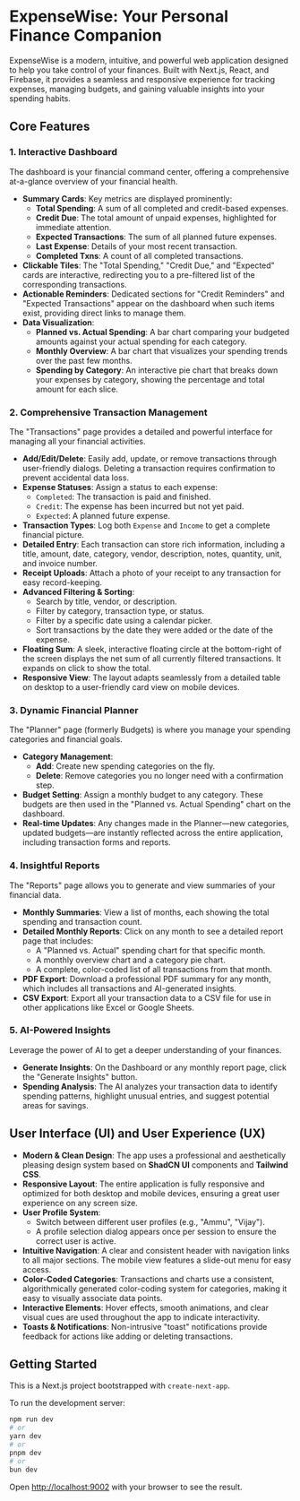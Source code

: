 # ExpenseWise: Your Personal Finance Companion

ExpenseWise is a modern, intuitive, and powerful web application designed to help you take control of your finances. Built with Next.js, React, and Firebase, it provides a seamless and responsive experience for tracking expenses, managing budgets, and gaining valuable insights into your spending habits.

## Core Features

### 1. Interactive Dashboard
The dashboard is your financial command center, offering a comprehensive at-a-glance overview of your financial health.

*   **Summary Cards**: Key metrics are displayed prominently:
    *   **Total Spending**: A sum of all completed and credit-based expenses.
    *   **Credit Due**: The total amount of unpaid expenses, highlighted for immediate attention.
    *   **Expected Transactions**: The sum of all planned future expenses.
    *   **Last Expense**: Details of your most recent transaction.
    *   **Completed Txns**: A count of all completed transactions.
*   **Clickable Tiles**: The "Total Spending," "Credit Due," and "Expected" cards are interactive, redirecting you to a pre-filtered list of the corresponding transactions.
*   **Actionable Reminders**: Dedicated sections for "Credit Reminders" and "Expected Transactions" appear on the dashboard when such items exist, providing direct links to manage them.
*   **Data Visualization**:
    *   **Planned vs. Actual Spending**: A bar chart comparing your budgeted amounts against your actual spending for each category.
    *   **Monthly Overview**: A bar chart that visualizes your spending trends over the past few months.
    *   **Spending by Category**: An interactive pie chart that breaks down your expenses by category, showing the percentage and total amount for each slice.

### 2. Comprehensive Transaction Management
The "Transactions" page provides a detailed and powerful interface for managing all your financial activities.

*   **Add/Edit/Delete**: Easily add, update, or remove transactions through user-friendly dialogs. Deleting a transaction requires confirmation to prevent accidental data loss.
*   **Expense Statuses**: Assign a status to each expense:
    *   `Completed`: The transaction is paid and finished.
    *   `Credit`: The expense has been incurred but not yet paid.
    *   `Expected`: A planned future expense.
*   **Transaction Types**: Log both `Expense` and `Income` to get a complete financial picture.
*   **Detailed Entry**: Each transaction can store rich information, including a title, amount, date, category, vendor, description, notes, quantity, unit, and invoice number.
*   **Receipt Uploads**: Attach a photo of your receipt to any transaction for easy record-keeping.
*   **Advanced Filtering & Sorting**:
    *   Search by title, vendor, or description.
    *   Filter by category, transaction type, or status.
    *   Filter by a specific date using a calendar picker.
    *   Sort transactions by the date they were added or the date of the expense.
*   **Floating Sum**: A sleek, interactive floating circle at the bottom-right of the screen displays the net sum of all currently filtered transactions. It expands on click to show the total.
*   **Responsive View**: The layout adapts seamlessly from a detailed table on desktop to a user-friendly card view on mobile devices.

### 3. Dynamic Financial Planner
The "Planner" page (formerly Budgets) is where you manage your spending categories and financial goals.

*   **Category Management**:
    *   **Add**: Create new spending categories on the fly.
    *   **Delete**: Remove categories you no longer need with a confirmation step.
*   **Budget Setting**: Assign a monthly budget to any category. These budgets are then used in the "Planned vs. Actual Spending" chart on the dashboard.
*   **Real-time Updates**: Any changes made in the Planner—new categories, updated budgets—are instantly reflected across the entire application, including transaction forms and reports.

### 4. Insightful Reports
The "Reports" page allows you to generate and view summaries of your financial data.

*   **Monthly Summaries**: View a list of months, each showing the total spending and transaction count.
*   **Detailed Monthly Reports**: Click on any month to see a detailed report page that includes:
    *   A "Planned vs. Actual" spending chart for that specific month.
    *   A monthly overview chart and a category pie chart.
    *   A complete, color-coded list of all transactions from that month.
*   **PDF Export**: Download a professional PDF summary for any month, which includes all transactions and AI-generated insights.
*   **CSV Export**: Export all your transaction data to a CSV file for use in other applications like Excel or Google Sheets.

### 5. AI-Powered Insights
Leverage the power of AI to get a deeper understanding of your finances.

*   **Generate Insights**: On the Dashboard or any monthly report page, click the "Generate Insights" button.
*   **Spending Analysis**: The AI analyzes your transaction data to identify spending patterns, highlight unusual entries, and suggest potential areas for savings.

## User Interface (UI) and User Experience (UX)

*   **Modern & Clean Design**: The app uses a professional and aesthetically pleasing design system based on **ShadCN UI** components and **Tailwind CSS**.
*   **Responsive Layout**: The entire application is fully responsive and optimized for both desktop and mobile devices, ensuring a great user experience on any screen size.
*   **User Profile System**:
    *   Switch between different user profiles (e.g., "Ammu", "Vijay").
    *   A profile selection dialog appears once per session to ensure the correct user is active.
*   **Intuitive Navigation**: A clear and consistent header with navigation links to all major sections. The mobile view features a slide-out menu for easy access.
*   **Color-Coded Categories**: Transactions and charts use a consistent, algorithmically generated color-coding system for categories, making it easy to visually associate data points.
*   **Interactive Elements**: Hover effects, smooth animations, and clear visual cues are used throughout the app to indicate interactivity.
*   **Toasts & Notifications**: Non-intrusive "toast" notifications provide feedback for actions like adding or deleting transactions.

## Getting Started

This is a Next.js project bootstrapped with `create-next-app`.

To run the development server:

```bash
npm run dev
# or
yarn dev
# or
pnpm dev
# or
bun dev
```

Open [http://localhost:9002](http://localhost:9002) with your browser to see the result.
